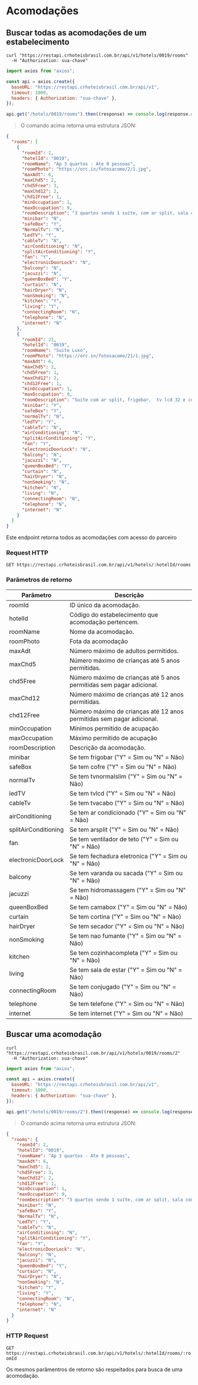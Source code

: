 # Acomodações

## Buscar todas as acomodações de um estabelecimento

```shell
curl "https://restapi.crhoteisbrasil.com.br/api/v1/hotels/0019/rooms"
  -H "Authorization: sua-chave"
```

```javascript
import axios from "axios";

const api = axios.create({
  baseURL: "https://restapi.crhoteisbrasil.com.br/api/v1",
  timeout: 1000,
  headers: { Authorization: "sua-chave" },
});

api.get("/hotels/0019/rooms").then((response) => console.log(response.data));
```

> O comando acima retorna uma estrutura JSON:

```json
{
  "rooms": [
    {
      "roomId": 2,
      "hotelId": "0019",
      "roomName": "Ap 3 quartos - Ate 9 pessoas",
      "roomPhoto": "https://orc.in/fotosacomo/2/1.jpg",
      "maxAdt": 6,
      "maxChd5": 2,
      "chd5Free": 3,
      "maxChd12": 2,
      "chd12Free": 1,
      "minOccupation": 1,
      "maxOccupation": 9,
      "roomDescription": "3 quartos sendo 1 suíte, com ar split, sala com ventilador de teto e TV LCD, cofre, cozinha completa, área de serviço.",
      "minibar": "N",
      "safeBox": "Y",
      "NormalTv": "N",
      "LedTV": "Y",
      "cableTv": "N",
      "airConditioning": "N",
      "splitAirConditioning": "Y",
      "fan": "Y",
      "electronicDoorLock": "N",
      "balcony": "N",
      "jacuzzi": "N",
      "queenBoxBed": "Y",
      "curtain": "N",
      "hairDryer": "N",
      "nonSmoking": "N",
      "kitchen": "Y",
      "living": "Y",
      "connectingRoom": "N",
      "telephone": "N",
      "internet": "N"
    },
    {
      "roomId": 21,
      "hotelId": "0019",
      "roomName": "Suite Luxo",
      "roomPhoto": "https://orc.in/fotosacomo/21/1.jpg",
      "maxAdt": 6,
      "maxChd5": 2,
      "chd5Free": 1,
      "maxChd12": 2,
      "chd12Free": 1,
      "minOccupation": 1,
      "maxOccupation": 9,
      "roomDescription": "Suite com ar split, frigobar,  tv lcd 32 e cofre.",
      "minibar": "Y",
      "safeBox": "Y",
      "normalTv": "N",
      "ledTV": "Y",
      "cableTv": "N",
      "airConditioning": "N",
      "splitAirConditioning": "Y",
      "fan": "Y",
      "electronicDoorLock": "N",
      "balcony": "N",
      "jacuzzi": "N",
      "queenBoxBed": "Y",
      "curtain": "N",
      "hairDryer": "N",
      "nonSmoking": "N",
      "kitchen": "N",
      "living": "N",
      "connectingRoom": "N",
      "telephone": "N",
      "internet": "N"
    }
  ]
}
```

Este endpoint retorna todos as acomodações com acesso do parceiro

### Request HTTP

`GET https://restapi.crhoteisbrasil.com.br/api/v1/hotels/:hotelId/rooms`

### Parâmetros de retorno

| Parâmetro            | Descrição                                                             |
| -------------------- | --------------------------------------------------------------------- |
| roomId               | ID único da acomodação.                                               |
| hotelId              | Código do estabelecimento que acomodação pertencem.                   |
| roomName             | Nome da acomodação.                                                   |
| roomPhoto            | Fota da acomodação                                                    |
| maxAdt               | Número máximo de adultos permitidos.                                  |
| maxChd5              | Número máximo de crianças até 5 anos permitidas.                      |
| chd5Free             | Número máximo de crianças até 5 anos permitidas sem pagar adicional.  |
| maxChd12             | Número máximo de crianças até 12 anos permitidas.                     |
| chd12Free            | Número máximo de crianças até 12 anos permitidas sem pagar adicional. |
| minOccupation        | Mínimos permitido de acupação                                         |
| maxOccupation        | Máximo permitido de acupação                                          |
| roomDescription      | Descrição da acomodação.                                              |
| minibar              | Se tem frigobar ("Y" = Sim ou "N" = Não)                              |
| safeBox              | Se tem cofre ("Y" = Sim ou "N" = Não)                                 |
| normalTv             | Se tem tvnormalslim ("Y" = Sim ou "N" = Não)                          |
| ledTV                | Se tem tvlcd ("Y" = Sim ou "N" = Não)                                 |
| cableTv              | Se tem tvacabo ("Y" = Sim ou "N" = Não)                               |
| airConditioning      | Se tem ar condicionado ("Y" = Sim ou "N" = Não)                       |
| splitAirConditioning | Se tem arsplit ("Y" = Sim ou "N" = Não)                               |
| fan                  | Se tem ventilador de teto ("Y" = Sim ou "N" = Não)                    |
| electronicDoorLock   | Se tem fechadura eletronica ("Y" = Sim ou "N" = Não)                  |
| balcony              | Se tem varanda ou sacada ("Y" = Sim ou "N" = Não)                     |
| jacuzzi              | Se tem hidromassagem ("Y" = Sim ou "N" = Não)                         |
| queenBoxBed          | Se tem camabox ("Y" = Sim ou "N" = Não)                               |
| curtain              | Se tem cortina ("Y" = Sim ou "N" = Não)                               |
| hairDryer            | Se tem secador ("Y" = Sim ou "N" = Não)                               |
| nonSmoking           | Se tem nao fumante ("Y" = Sim ou "N" = Não)                           |
| kitchen              | Se tem cozinhacompleta ("Y" = Sim ou "N" = Não)                       |
| living               | Se tem sala de estar ("Y" = Sim ou "N" = Não)                         |
| connectingRoom       | Se tem conjugado ("Y" = Sim ou "N" = Não)                             |
| telephone            | Se tem telefone ("Y" = Sim ou "N" = Não)                              |
| internet             | Se tem internet ("Y" = Sim ou "N" = Não)                              |

## Buscar uma acomodação

```shell
curl "https://restapi.crhoteisbrasil.com.br/api/v1/hotels/0019/rooms/2"
  -H "Authorization: sua-chave"
```

```javascript
import axios from "axios";

const api = axios.create({
  baseURL: "https://restapi.crhoteisbrasil.com.br/api/v1",
  timeout: 1000,
  headers: { Authorization: "sua-chave" },
});

api.get("/hotels/0019/rooms/2").then((response) => console.log(response.data));
```

> O comando acima retorna uma estrutura JSON:

```json
{
  "rooms": {
    "roomId": 2,
    "hotelId": "0019",
    "roomName": "Ap 3 quartos - Ate 9 pessoas",
    "maxAdt": 6,
    "maxChd5": 2,
    "chd5Free": 3,
    "maxChd12": 2,
    "chd12Free": 1,
    "minOccupation": 1,
    "maxOccupation": 9,
    "roomDescription": "3 quartos sendo 1 suíte, com ar split, sala com ventilador de teto e TV LCD, cofre, cozinha completa, área de serviço.",
    "minibar": "N",
    "safeBox": "Y",
    "NormalTv": "N",
    "LedTV": "Y",
    "cableTv": "N",
    "airConditioning": "N",
    "splitAirConditioning": "Y",
    "fan": "Y",
    "electronicDoorLock": "N",
    "balcony": "N",
    "jacuzzi": "N",
    "queenBoxBed": "Y",
    "curtain": "N",
    "hairDryer": "N",
    "nonSmoking": "N",
    "kitchen": "Y",
    "living": "Y",
    "connectingRoom": "N",
    "telephone": "N",
    "internet": "N"
  }
}
```

### HTTP Request

`GET https://restapi.crhoteisbrasil.com.br/api/v1/hotels/:hotelId/rooms/:roomId`

Os mesmos parâmentros de retorno são respeitados para busca de uma acomodação.
